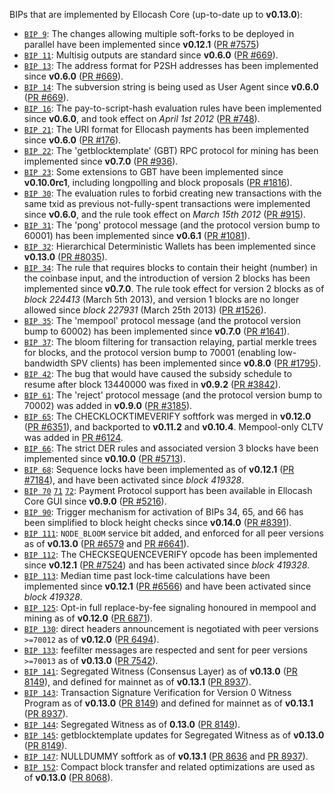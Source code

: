 BIPs that are implemented by Ellocash Core (up-to-date up to **v0.13.0**):

* [`BIP 9`](https://github.com/ellocash/bips/blob/master/bip-0009.mediawiki): The changes allowing multiple soft-forks to be deployed in parallel have been implemented since **v0.12.1**  ([PR #7575](https://github.com/ellocash/ellocash/pull/7575))
* [`BIP 11`](https://github.com/ellocash/bips/blob/master/bip-0011.mediawiki): Multisig outputs are standard since **v0.6.0** ([PR #669](https://github.com/ellocash/ellocash/pull/669)).
* [`BIP 13`](https://github.com/ellocash/bips/blob/master/bip-0013.mediawiki): The address format for P2SH addresses has been implemented since **v0.6.0** ([PR #669](https://github.com/ellocash/ellocash/pull/669)).
* [`BIP 14`](https://github.com/ellocash/bips/blob/master/bip-0014.mediawiki): The subversion string is being used as User Agent since **v0.6.0** ([PR #669](https://github.com/ellocash/ellocash/pull/669)).
* [`BIP 16`](https://github.com/ellocash/bips/blob/master/bip-0016.mediawiki): The pay-to-script-hash evaluation rules have been implemented since **v0.6.0**, and took effect on *April 1st 2012* ([PR #748](https://github.com/ellocash/ellocash/pull/748)).
* [`BIP 21`](https://github.com/ellocash/bips/blob/master/bip-0021.mediawiki): The URI format for Ellocash payments has been implemented since **v0.6.0** ([PR #176](https://github.com/ellocash/ellocash/pull/176)).
* [`BIP 22`](https://github.com/ellocash/bips/blob/master/bip-0022.mediawiki): The 'getblocktemplate' (GBT) RPC protocol for mining has been implemented since **v0.7.0** ([PR #936](https://github.com/ellocash/ellocash/pull/936)).
* [`BIP 23`](https://github.com/ellocash/bips/blob/master/bip-0023.mediawiki): Some extensions to GBT have been implemented since **v0.10.0rc1**, including longpolling and block proposals ([PR #1816](https://github.com/ellocash/ellocash/pull/1816)).
* [`BIP 30`](https://github.com/ellocash/bips/blob/master/bip-0030.mediawiki): The evaluation rules to forbid creating new transactions with the same txid as previous not-fully-spent transactions were implemented since **v0.6.0**, and the rule took effect on *March 15th 2012* ([PR #915](https://github.com/ellocash/ellocash/pull/915)).
* [`BIP 31`](https://github.com/ellocash/bips/blob/master/bip-0031.mediawiki): The 'pong' protocol message (and the protocol version bump to 60001) has been implemented since **v0.6.1** ([PR #1081](https://github.com/ellocash/ellocash/pull/1081)).
* [`BIP 32`](https://github.com/ellocash/bips/blob/master/bip-0032.mediawiki): Hierarchical Deterministic Wallets has been implemented since **v0.13.0** ([PR #8035](https://github.com/ellocash/ellocash/pull/8035)).
* [`BIP 34`](https://github.com/ellocash/bips/blob/master/bip-0034.mediawiki): The rule that requires blocks to contain their height (number) in the coinbase input, and the introduction of version 2 blocks has been implemented since **v0.7.0**. The rule took effect for version 2 blocks as of *block 224413* (March 5th 2013), and version 1 blocks are no longer allowed since *block 227931* (March 25th 2013) ([PR #1526](https://github.com/ellocash/ellocash/pull/1526)).
* [`BIP 35`](https://github.com/ellocash/bips/blob/master/bip-0035.mediawiki): The 'mempool' protocol message (and the protocol version bump to 60002) has been implemented since **v0.7.0** ([PR #1641](https://github.com/ellocash/ellocash/pull/1641)).
* [`BIP 37`](https://github.com/ellocash/bips/blob/master/bip-0037.mediawiki): The bloom filtering for transaction relaying, partial merkle trees for blocks, and the protocol version bump to 70001 (enabling low-bandwidth SPV clients) has been implemented since **v0.8.0** ([PR #1795](https://github.com/ellocash/ellocash/pull/1795)).
* [`BIP 42`](https://github.com/ellocash/bips/blob/master/bip-0042.mediawiki): The bug that would have caused the subsidy schedule to resume after block 13440000 was fixed in **v0.9.2** ([PR #3842](https://github.com/ellocash/ellocash/pull/3842)).
* [`BIP 61`](https://github.com/ellocash/bips/blob/master/bip-0061.mediawiki): The 'reject' protocol message (and the protocol version bump to 70002) was added in **v0.9.0** ([PR #3185](https://github.com/ellocash/ellocash/pull/3185)).
* [`BIP 65`](https://github.com/ellocash/bips/blob/master/bip-0065.mediawiki): The CHECKLOCKTIMEVERIFY softfork was merged in **v0.12.0** ([PR #6351](https://github.com/ellocash/ellocash/pull/6351)), and backported to **v0.11.2** and **v0.10.4**. Mempool-only CLTV was added in [PR #6124](https://github.com/ellocash/ellocash/pull/6124).
* [`BIP 66`](https://github.com/ellocash/bips/blob/master/bip-0066.mediawiki): The strict DER rules and associated version 3 blocks have been implemented since **v0.10.0** ([PR #5713](https://github.com/ellocash/ellocash/pull/5713)).
* [`BIP 68`](https://github.com/ellocash/bips/blob/master/bip-0068.mediawiki): Sequence locks have been implemented as of **v0.12.1**  ([PR #7184](https://github.com/ellocash/ellocash/pull/7184)), and have been activated since *block 419328*.
* [`BIP 70`](https://github.com/ellocash/bips/blob/master/bip-0070.mediawiki) [`71`](https://github.com/ellocash/bips/blob/master/bip-0071.mediawiki) [`72`](https://github.com/ellocash/bips/blob/master/bip-0072.mediawiki): Payment Protocol support has been available in Ellocash Core GUI since **v0.9.0** ([PR #5216](https://github.com/ellocash/ellocash/pull/5216)).
* [`BIP 90`](https://github.com/ellocash/bips/blob/master/bip-0090.mediawiki): Trigger mechanism for activation of BIPs 34, 65, and 66 has been simplified to block height checks since **v0.14.0** ([PR #8391](https://github.com/ellocash/ellocash/pull/8391)).
* [`BIP 111`](https://github.com/ellocash/bips/blob/master/bip-0111.mediawiki): `NODE_BLOOM` service bit added, and enforced for all peer versions as of **v0.13.0** ([PR #6579](https://github.com/ellocash/ellocash/pull/6579) and [PR #6641](https://github.com/ellocash/ellocash/pull/6641)).
* [`BIP 112`](https://github.com/ellocash/bips/blob/master/bip-0112.mediawiki): The CHECKSEQUENCEVERIFY opcode has been implemented since **v0.12.1** ([PR #7524](https://github.com/ellocash/ellocash/pull/7524)) and has been activated since *block 419328*.
* [`BIP 113`](https://github.com/ellocash/bips/blob/master/bip-0113.mediawiki): Median time past lock-time calculations have been implemented since **v0.12.1** ([PR #6566](https://github.com/ellocash/ellocash/pull/6566)) and have been activated since *block 419328*.
* [`BIP 125`](https://github.com/ellocash/bips/blob/master/bip-0125.mediawiki): Opt-in full replace-by-fee signaling honoured in mempool and mining as of **v0.12.0** ([PR 6871](https://github.com/ellocash/ellocash/pull/6871)).
* [`BIP 130`](https://github.com/ellocash/bips/blob/master/bip-0130.mediawiki): direct headers announcement is negotiated with peer versions `>=70012` as of **v0.12.0** ([PR 6494](https://github.com/ellocash/ellocash/pull/6494)).
* [`BIP 133`](https://github.com/ellocash/bips/blob/master/bip-0133.mediawiki): feefilter messages are respected and sent for peer versions `>=70013` as of **v0.13.0** ([PR 7542](https://github.com/ellocash/ellocash/pull/7542)).
* [`BIP 141`](https://github.com/ellocash/bips/blob/master/bip-0141.mediawiki): Segregated Witness (Consensus Layer) as of **v0.13.0** ([PR 8149](https://github.com/ellocash/ellocash/pull/8149)), and defined for mainnet as of **v0.13.1** ([PR 8937](https://github.com/ellocash/ellocash/pull/8937)).
* [`BIP 143`](https://github.com/ellocash/bips/blob/master/bip-0143.mediawiki): Transaction Signature Verification for Version 0 Witness Program as of **v0.13.0** ([PR 8149](https://github.com/ellocash/ellocash/pull/8149)) and defined for mainnet as of **v0.13.1** ([PR 8937](https://github.com/ellocash/ellocash/pull/8937)).
* [`BIP 144`](https://github.com/ellocash/bips/blob/master/bip-0144.mediawiki): Segregated Witness as of **0.13.0** ([PR 8149](https://github.com/ellocash/ellocash/pull/8149)).
* [`BIP 145`](https://github.com/ellocash/bips/blob/master/bip-0145.mediawiki): getblocktemplate updates for Segregated Witness as of **v0.13.0** ([PR 8149](https://github.com/ellocash/ellocash/pull/8149)).
* [`BIP 147`](https://github.com/ellocash/bips/blob/master/bip-0147.mediawiki): NULLDUMMY softfork as of **v0.13.1** ([PR 8636](https://github.com/ellocash/ellocash/pull/8636) and [PR 8937](https://github.com/ellocash/ellocash/pull/8937)).
* [`BIP 152`](https://github.com/ellocash/bips/blob/master/bip-0152.mediawiki): Compact block transfer and related optimizations are used as of **v0.13.0** ([PR 8068](https://github.com/ellocash/ellocash/pull/8068)).
